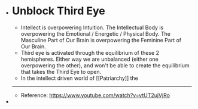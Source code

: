 - # Unblock Third Eye
	- Intellect is overpowering Intuition. The Intellectual Body is overpowering the Emotional / Energetic / Physical Body. The Masculine Part of Our Brain is overpowering the Feminine Part of Our Brain.
	- Third eye is activated through the equilibrium of these 2 hemispheres. Either way we are unbalanced (either one overpowering the other), and won't be able to create the equilibrium that takes the Third Eye to open.
	- In the intellect driven world of [[Patriarchy]] the
	- ---
	- Reference: https://www.youtube.com/watch?v=vtUT2ujVjRo
-